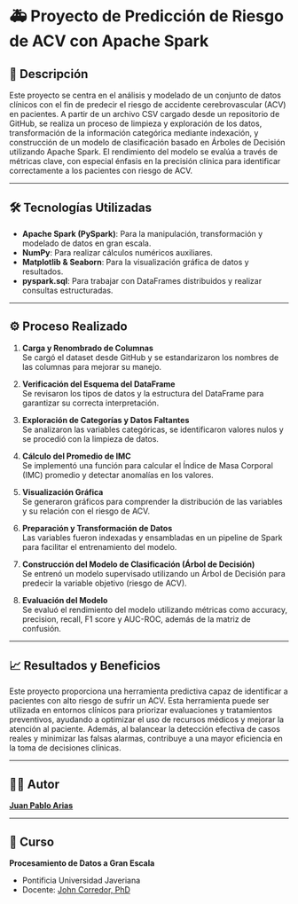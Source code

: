 # 🚑 Proyecto de Predicción de Riesgo de ACV con Apache Spark

## 📝 Descripción

Este proyecto se centra en el análisis y modelado de un conjunto de datos clínicos con el fin de predecir el riesgo de accidente cerebrovascular (ACV) en pacientes. A partir de un archivo CSV cargado desde un repositorio de GitHub, se realiza un proceso de limpieza y exploración de los datos, transformación de la información categórica mediante indexación, y construcción de un modelo de clasificación basado en Árboles de Decisión utilizando Apache Spark. El rendimiento del modelo se evalúa a través de métricas clave, con especial énfasis en la precisión clínica para identificar correctamente a los pacientes con riesgo de ACV.

---

## 🛠️ Tecnologías Utilizadas

- **Apache Spark (PySpark)**: Para la manipulación, transformación y modelado de datos en gran escala.
- **NumPy**: Para realizar cálculos numéricos auxiliares.
- **Matplotlib & Seaborn**: Para la visualización gráfica de datos y resultados.
- **pyspark.sql**: Para trabajar con DataFrames distribuidos y realizar consultas estructuradas.

---

## ⚙️ Proceso Realizado

1. **Carga y Renombrado de Columnas**  
   Se cargó el dataset desde GitHub y se estandarizaron los nombres de las columnas para mejorar su manejo.

2. **Verificación del Esquema del DataFrame**  
   Se revisaron los tipos de datos y la estructura del DataFrame para garantizar su correcta interpretación.

3. **Exploración de Categorías y Datos Faltantes**  
   Se analizaron las variables categóricas, se identificaron valores nulos y se procedió con la limpieza de datos.

4. **Cálculo del Promedio de IMC**  
   Se implementó una función para calcular el Índice de Masa Corporal (IMC) promedio y detectar anomalías en los valores.

5. **Visualización Gráfica**  
   Se generaron gráficos para comprender la distribución de las variables y su relación con el riesgo de ACV.

6. **Preparación y Transformación de Datos**  
   Las variables fueron indexadas y ensambladas en un pipeline de Spark para facilitar el entrenamiento del modelo.

7. **Construcción del Modelo de Clasificación (Árbol de Decisión)**  
   Se entrenó un modelo supervisado utilizando un Árbol de Decisión para predecir la variable objetivo (riesgo de ACV).

8. **Evaluación del Modelo**  
   Se evaluó el rendimiento del modelo utilizando métricas como accuracy, precision, recall, F1 score y AUC-ROC, además de la matriz de confusión.

---

## 📈 Resultados y Beneficios

Este proyecto proporciona una herramienta predictiva capaz de identificar a pacientes con alto riesgo de sufrir un ACV. Esta herramienta puede ser utilizada en entornos clínicos para priorizar evaluaciones y tratamientos preventivos, ayudando a optimizar el uso de recursos médicos y mejorar la atención al paciente. Además, al balancear la detección efectiva de casos reales y minimizar las falsas alarmas, contribuye a una mayor eficiencia en la toma de decisiones clínicas.

---

## 🧑‍💻 **Autor**

**[Juan Pablo Arias](https://github.com/JuanParias29/Perfil_GitHub)**

---

## 📅 **Curso**

**Procesamiento de Datos a Gran Escala**  
* Pontificia Universidad Javeriana
* Docente: [John Corredor, PhD](https://github.com/corredor-john)
